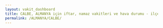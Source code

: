```yaml
---
layout: vakit_dashboard
title: CALBE, ALMANYA için iftar, namaz vakitleri ve hava durumu - ilçe/eyalet seç
permalink: /ALMANYA/CALBE/
---
```


<script type="text/javascript">
  var GLOBAL_COUNTRY = 'ALMANYA';
  var GLOBAL_CITY = 'CALBE';
  var GLOBAL_STATE = '';
  var lat = 72;
  var lon = 21;
</script>
